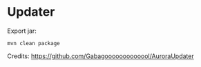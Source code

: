 # Updater

Export jar: 

``` mvn clean package ```

Credits: https://github.com/Gabagooooooooooool/AuroraUpdater
